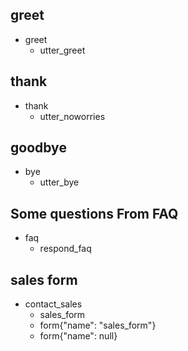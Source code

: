 ## greet
* greet
  - utter_greet

## thank
* thank
  - utter_noworries

## goodbye
* bye
  - utter_bye
  
## Some questions From FAQ
* faq
  - respond_faq

## sales form
* contact_sales
    - sales_form
    - form{"name": "sales_form"}
    - form{"name": null}
